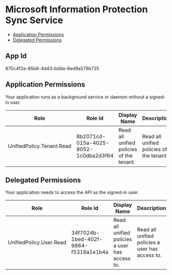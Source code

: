 # Microsoft Information Protection Sync Service
- [Application Permissions](#application-permissions)
- [Delegated Permissions](#delegated-permissions)

## App Id
870c4f2e-85b6-4d43-bdda-6ed9a579b725

## Application Permissions
Your application runs as a background service or daemon without a signed-in user.

| Role | Role Id | Display Name | Description |
|---|---|---|---|
| UnifiedPolicy.Tenant.Read | 8b2071cd-015a-4025-8052-1c0dba2d3f64 | Read all unified policies of the tenant. | Read all unified policies of the tenant. |

## Delegated Permissions
Your application needs to access the API as the signed-in user. 

| Role | Role Id | Display Name | Description |
|---|---|---|---|
| UnifiedPolicy.User.Read | 34f7024b-1bed-402f-9664-f5316a1e1b4a | Read all unified policies a user has access to. | Read all unified policies a user has access to. |

